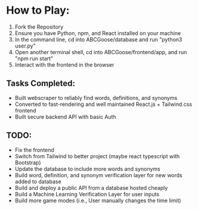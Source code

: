 # How to Play:

1. Fork the Repository
2. Ensure you have Python, npm, and React installed on your machine
3. In the command line, cd into ABCGoose/database and run "python3 user.py"
4. Open another terminal shell, cd into ABCGoose/frontend/app, and run "npm run start"
5. Interact with the frontend in the browser

## Tasks Completed:

- Built webscraper to reliably find words, definitions, and synonyms
- Converted to fast-rendering and well maintained React.js + Tailwind.css frontend
- Built secure backend API with basic Auth

## TODO:

- Fix the frontend
- Switch from Tailwind to better project (maybe react typescript with Bootstrap)
- Update the database to include more words and synonyms
- Build word, definition, and synonym verification layer for new words added to database
- Build and deploy a public API from a database hosted cheaply
- Build a Machine Learning Verification Layer for user inputs
- Build more game modes (i.e., User manually changes the time limit)
